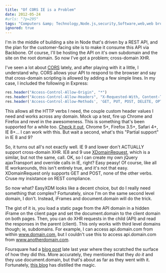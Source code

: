 ```yaml
---
title: "Of CORS IE is a Problem"
date: 2012-05-24
#urls: "?p=295"
tags: "Computers &amp; Technology,Node.js,security,Software,web,web browsers,Web Development"
ignored: true
---
```


I'm in the middle of building a site in Node that's driven by a REST API, and the plan for the customer-facing site is to make it consume this API via Backbone. Of course, I'll be hosting the API on it's own subdomain and the site on the root domain. So now I've got a problem; cross-domain XHR.

I've seen a lot about <a href="http://www.w3.org/TR/cors/">CORS</a> lately, and after playing with it a little, I understand why. CORS allows your API to respond to the browser and say that cross-domain scripting is allowed by adding a few simple lines. In my case, I included the following in Express:

```js
res.header("Access-Control-Allow-Origin", "*")
res.header("Access-Control-Allow-Headers", "X-Requested-With, Content-Type, auth-token, user-token")
res.header('Access-Control-Allow-Methods', 'GET, PUT, POST, DELETE, OPTIONS')
```

This allows all the HTTP verbs I need, the couple custom header values I need and works across any domain. Mock up a test, fire up Chrome and Firefox and revel in the awesomeness. This is something that's been supported for a while too. <a href="http://caniuse.com/cors">Check it out</a>, Chrome 5+, Firefox 3.5+, Safari 4+, IE 8+... I can work with this. But wait a second, what's this "Partial support" in IE 8 and 9?

So, it turns out all's not exactly well. IE 9 and lower don't ACTUALLY support cross-domain XHR. IE8 and 9 use <a href="http://msdn.microsoft.com/en-us/library/cc288060(VS.85).aspx">XDomainRequest</a>, which is a similar, but not the same, call. OK, so I can create my own jQuery ajaxTransport and override calls in IE, right? Easy peasy! Of course, like all IE workarounds, this isn't entirely true, and it's not that easy. XDomainRequest only supports GET and POST, none of the other verbs. Cruse my insistance on REST compliance.

So now what? EasyXDM looks like a decent choice, but do I really need something that complex? Fortunately, since I'm on the same second level domain, I don't. Instead, iFrames and document.domain will do the trick.

The gist of it is, you load a static page from the API domain in a hidden iFrame on the client page and set the document.domain to the client domain on both pages. Then, you can do XHR requests in the child (API) and read the responses in the parent (client). This only works with third level domains though; ie, subdomains. For example, I can access api.domain.com from within www.domain.com, but I couldn't use this to access api.domain.com from www.anotherdomain.com.

Foursquare had a <a href="http://engineering.foursquare.com/2011/12/08/web-sites-are-clients-too/">blog post</a> late last year where they scratched the surface of how they did this. More accurately, they mentioned that they <em>do it</em> and they use document.domain, but that's about as far as they went with it. Fortunately, <a href="http://engineering.aioha.com/post/15082655842/building-a-web-client-like-pros">this blog</a> has distilled the magic.